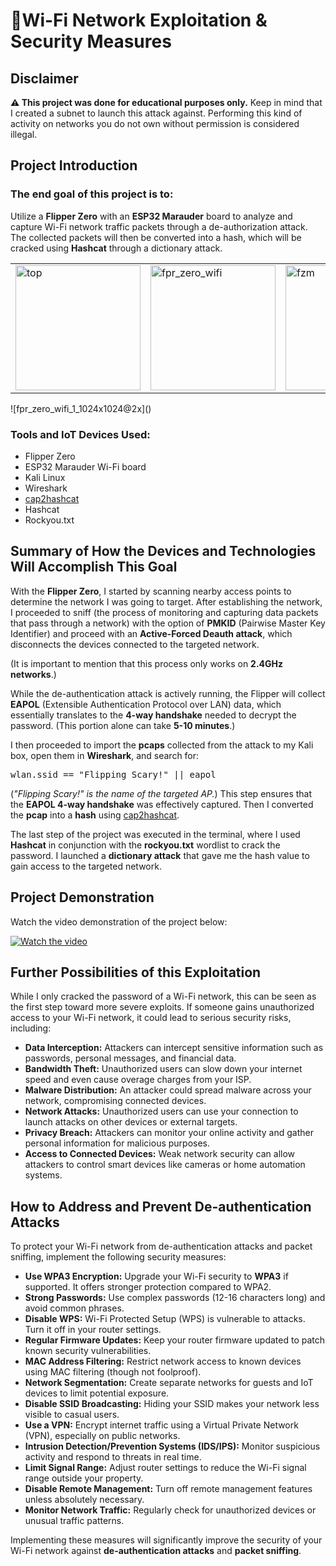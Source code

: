</head>
<body>

<h1>🛜Wi-Fi Network Exploitation & Security Measures</h1>

   <div class="disclaimer">
        <h2>Disclaimer</h2>
        <p><strong>⚠️ This project was done for educational purposes only.</strong> Keep in mind that I created a subnet to launch this attack against. Performing this kind of activity on networks you do not own without permission is considered <span class="important">illegal.</span></p>
    </div>

   <h2>Project Introduction</h2>
    <h3>The end goal of this project is to:</h3>
    <p>Utilize a <strong>Flipper Zero</strong> with an <strong>ESP32 Marauder</strong> board to analyze and capture Wi-Fi network traffic packets through a de-authorization attack. The collected packets will then be converted into a hash, which will be cracked using <strong>Hashcat</strong> through a dictionary attack.</p>

<table>
  <tr>
    <td><img src="https://github.com/user-attachments/assets/793366bb-d28d-409b-a2a9-f68522e58902" alt="top" width="200"></td>
    <td><img src="https://github.com/user-attachments/assets/41069479-2959-4c4f-83be-52b4becf267f" alt="fpr_zero_wifi" width="200"></td>
    <td><img src="https://github.com/user-attachments/assets/bc1935b4-88ee-4702-a068-050272b8200d" alt="fzm" width="200"></td> 
  </tr>
</table>
  ![fpr_zero_wifi_1_1024x1024@2x]()


   <h3>Tools and IoT Devices Used:</h3>
    <ul>
        <li>Flipper Zero</li>
        <li>ESP32 Marauder Wi-Fi board</li>
        <li>Kali Linux</li>
        <li>Wireshark</li>
        <li><a href="https://hashcat.net/cap2hashcat/" target="_blank">cap2hashcat</a></li>
        <li>Hashcat</li>
        <li>Rockyou.txt</li>
    </ul>
<h2>Summary of How the Devices and Technologies Will Accomplish This Goal</h2>

<p>
With the <strong>Flipper Zero</strong>, I started by scanning nearby access points to determine the network I was going to target. After establishing the network, I proceeded to sniff (the process of monitoring and capturing data packets that pass through a network) with the option of <strong>PMKID</strong> (Pairwise Master Key Identifier) and proceed with an <strong>Active-Forced Deauth attack</strong>, which disconnects the devices connected to the targeted network. 
</p>

<p>
(It is important to mention that this process only works on <strong>2.4GHz networks</strong>.)
</p>

<p>
While the de-authentication attack is actively running, the Flipper will collect <strong>EAPOL</strong> (Extensible Authentication Protocol over LAN) data, which essentially translates to the <strong>4-way handshake</strong> needed to decrypt the password. (This portion alone can take <strong>5-10 minutes</strong>.)
</p>

<p>
I then proceeded to import the <strong>pcaps</strong> collected from the attack to my Kali box, open them in <strong>Wireshark</strong>, and search for:
</p>

<pre>wlan.ssid == "Flipping Scary!" || eapol</pre>

<p>
(<em>"Flipping Scary!" is the name of the targeted AP.</em>)  
This step ensures that the <strong>EAPOL 4-way handshake</strong> was effectively captured. Then I converted the <strong>pcap</strong> into a <strong>hash</strong> using 
<a href="https://hashcat.net/cap2hashcat/">cap2hashcat</a>.
</p>

<p>
The last step of the project was executed in the terminal, where I used <strong>Hashcat</strong> in conjunction with the <strong>rockyou.txt</strong> wordlist to crack the password. I launched a <strong>dictionary attack</strong> that gave me the hash value to gain access to the targeted network.
</p>

<!DOCTYPE html>
<html lang="en">
<head>
    <meta charset="UTF-8">
    <meta name="viewport" content="width=device-width, initial-scale=1.0">
   
</head>
<body>

   <h2>Project Demonstration</h2>
    <p>Watch the video demonstration of the project below:</p>
<!DOCTYPE html>
<html lang="en">

   [![Watch the video](https://img.youtube.com/vi/tBvd7weNN0g/maxresdefault.jpg)](https://www.youtube.com/watch?v=tBvd7weNN0g)



   <h2>Further Possibilities of this Exploitation</h2>
    <p>While I only cracked the password of a Wi-Fi network, this can be seen as the first step toward more severe exploits. If someone gains unauthorized access to your Wi-Fi network, it could lead to serious security risks, including:</p>

  <ul>
        <li><strong>Data Interception:</strong> Attackers can intercept sensitive information such as passwords, personal messages, and financial data.</li>
        <li><strong>Bandwidth Theft:</strong> Unauthorized users can slow down your internet speed and even cause overage charges from your ISP.</li>
        <li><strong>Malware Distribution:</strong> An attacker could spread malware across your network, compromising connected devices.</li>
        <li><strong>Network Attacks:</strong> Unauthorized users can use your connection to launch attacks on other devices or external targets.</li>
        <li><strong>Privacy Breach:</strong> Attackers can monitor your online activity and gather personal information for malicious purposes.</li>
        <li><strong>Access to Connected Devices:</strong> Weak network security can allow attackers to control smart devices like cameras or home automation systems.</li>
    </ul>

   <h2>How to Address and Prevent De-authentication Attacks</h2>
    <p>To protect your Wi-Fi network from de-authentication attacks and packet sniffing, implement the following security measures:</p>

   <ul>
        <li><strong>Use WPA3 Encryption:</strong> Upgrade your Wi-Fi security to <strong>WPA3</strong> if supported. It offers stronger protection compared to WPA2.</li>
        <li><strong>Strong Passwords:</strong> Use complex passwords (12-16 characters long) and avoid common phrases.</li>
        <li><strong>Disable WPS:</strong> Wi-Fi Protected Setup (WPS) is vulnerable to attacks. Turn it off in your router settings.</li>
        <li><strong>Regular Firmware Updates:</strong> Keep your router firmware updated to patch known security vulnerabilities.</li>
        <li><strong>MAC Address Filtering:</strong> Restrict network access to known devices using MAC filtering (though not foolproof).</li>
        <li><strong>Network Segmentation:</strong> Create separate networks for guests and IoT devices to limit potential exposure.</li>
        <li><strong>Disable SSID Broadcasting:</strong> Hiding your SSID makes your network less visible to casual users.</li>
        <li><strong>Use a VPN:</strong> Encrypt internet traffic using a Virtual Private Network (VPN), especially on public networks.</li>
        <li><strong>Intrusion Detection/Prevention Systems (IDS/IPS):</strong> Monitor suspicious activity and respond to threats in real time.</li>
        <li><strong>Limit Signal Range:</strong> Adjust router settings to reduce the Wi-Fi signal range outside your property.</li>
        <li><strong>Disable Remote Management:</strong> Turn off remote management features unless absolutely necessary.</li>
        <li><strong>Monitor Network Traffic:</strong> Regularly check for unauthorized devices or unusual traffic patterns.</li>
    </ul>

  <p>Implementing these measures will significantly improve the security of your Wi-Fi network against <strong>de-authentication attacks</strong> and <strong>packet sniffing</strong>.</p>

</body>
</html>

